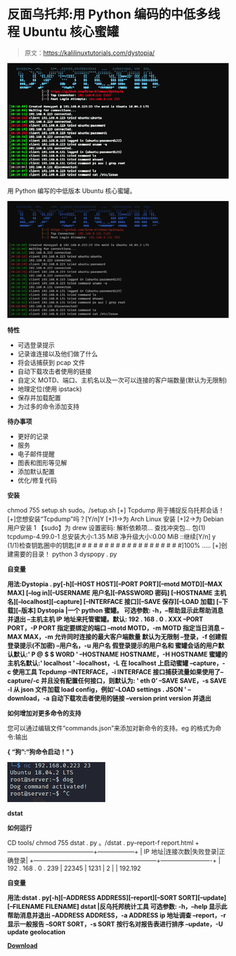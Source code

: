 # 反面乌托邦:用 Python 编码的中低多线程 Ubuntu 核心蜜罐

> 原文：<https://kalilinuxtutorials.com/dystopia/>

[![Dystopia : Low To Medium Multithreaded Ubuntu Core Honeypot Coded In Python](img/49c5be618ee5622c13fd00276042df93.png "Dystopia : Low To Medium Multithreaded Ubuntu Core Honeypot Coded In Python")](https://1.bp.blogspot.com/-taGIaV6q6Cc/YMS7NayOToI/AAAAAAAAJec/_Cz9BdgFrdsLW7Bfr83YIEURqM-6ok2jwCLcBGAsYHQ/s728/Dystopia%25281%2529.png)

用 Python 编写的中低版本 Ubuntu 核心蜜罐。

![](img/21b8680924c4b16b913e45e629e40d2a.png)

**特性**

*   可选登录提示
*   记录谁连接以及他们做了什么
*   将会话捕获到 pcap 文件
*   自动下载攻击者使用的链接
*   自定义 MOTD、端口、主机名以及一次可以连接的客户端数量(默认为无限制)
*   地理定位(使用 ipstack)
*   保存并加载配置
*   为过多的命令添加支持

**待办事项**

*   更好的记录
*   服务
*   电子邮件提醒
*   图表和图形等见解
*   添加默认配置
*   优化/修复代码

**安装**

chmod 755 setup.sh
sudo。/setup.sh
[+] Tcpdump 用于捕捉反乌托邦会话！
[+]您想安装“Tcpdump”吗？[Y/n]Y
[+]1->为 Arch Linux 安装
[+]2->为 Debian 用户安装
1
【sudo】为 drew 设置密码:
解析依赖项…
查找冲突包…
包(1) tcpdump-4.99.0-1
总安装大小:1.35 MiB
净升级大小:0.00 MiB
::继续[Y/n] y
(1/1)检查钥匙圈中的钥匙[# # # # # # # # # # # # # # # # # # #]100%
…..
[+]创建需要的目录！
python 3 dyspopy . py

**自变量**

**用法:Dystopia . py[-h][–HOST HOST][–PORT PORT][–motd MOTD][–MAX MAX]
[–log in][–USERNAME 用户名][–PASSWORD 密码]
[–HOSTNAME 主机名][–localhost][–capture]
[–INTERFACE 接口][–SAVE 保存][–LOAD 加载]
[–下载][–版本]
Dystopia |一个 python 蜜罐。
可选参数:
-h，–帮助显示此帮助消息并退出
–主机主机 IP 地址来托管蜜罐。默认:
192 . 168 . 0 . XXX
–PORT PORT，-P PORT 指定要绑定的端口
–motd MOTD，-m MOTD 指定当日消息
–MAX MAX，-m 允许同时连接的最大客户端数量
默认为无限制
–登录，-f 创建假登录提示(不加密)
–用户名，-u 用户名
假登录提示的用户名和
蜜罐会话的用户默认默认:' P @ $ $ W0RD '
–HOSTNAME HOSTNAME，-H HOSTNAME
蜜罐的主机名默认:' localhost '
–localhost，-L 在 localhost 上启动蜜罐
–capture，-c 使用工具 Tcpdump
–INTERFACE，-i INTERFACE
接口捕获流量如果使用了–capture/-c 并且没有配置任何接口，则默认为:
' eth 0’
–SAVE SAVE，-s SAVE -l 从 json 文件加载 load config，例如'–LOAD
settings . JSON '
–download，-a 自动下载攻击者使用的链接
–version print version 并退出**

**如何增加对更多命令的支持**

您可以通过编辑文件“commands.json”来添加对新命令的支持。eg 的格式为命令:输出

**{
“狗”:“狗命令启动！”
}**

![](img/18fd07d7222649c52ddb81daa01cfdd8.png)

**dstat**

**如何运行**

CD tools/
chmod 755 dstat . py
。/dstat . py–report-f report.html
+——————————————+——————+
| IP 地址|连接次数|失败登录|正确登录|
+————————————————————+————————-+
| 192 . 168 . 0 . 239 | 22345 | 1231 | 2 |
| 192.192

**自变量**

**用法:dstat . py[-h][–ADDRESS ADDRESS][–report][–SORT SORT][–update]
[–FILENAME FILENAME]
dstat |反乌托邦统计工具
可选参数:
-h，–help 显示此帮助消息并退出
–ADDRESS ADDRESS，-a ADDRESS
ip 地址调查
–report，-r 显示一般报告
–SORT SORT，-s SORT 按行名对报告表进行排序
–update，-U update geolocation**

[**Download**](https://github.com/Drew-Alleman/dystopia)